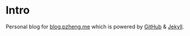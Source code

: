 # Intro

Personal blog for [blog.pzheng.me](http://blog.pzheng.me) which is powered by [GitHub](http://www.github.com) & [Jekyll](http://jekyllrb.com).